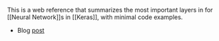 This is a web reference that summarizes the most important layers in for [[Neural Network]]s in [[Keras]], with minimal code examples.

- Blog [post](https://analyticsarora.com/complete-glossary-of-keras-neural-network-layers-with-code/)